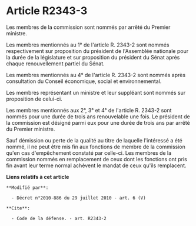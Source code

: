 # Article R2343-3

Les membres de la commission sont nommés par arrêté du Premier ministre. 

Les membres mentionnés au 1° de l'article R. 2343-2 sont nommés respectivement sur proposition du président de l'Assemblée
nationale pour la durée de la législature et sur proposition du président du Sénat après chaque renouvellement partiel du
Sénat. 

Les membres mentionnés au 4° de l'article R. 2343-2 sont nommés après consultation du   Conseil économique, social et
environnemental. 

Les membres représentant un ministre et leur suppléant sont nommés sur proposition de celui-ci. 

Les membres mentionnés aux 2°, 3° et 4° de l'article R. 2343-2 sont nommés pour une durée de trois ans renouvelable une fois.
Le président de la commission est désigné parmi eux pour une durée de trois ans par arrêté du Premier ministre. 

Sauf démission ou perte de la qualité au titre de laquelle l'intéressé a été nommé, il ne peut être mis fin aux fonctions de
membre de la commission qu'en cas d'empêchement constaté par celle-ci. Les membres de la commission nommés en remplacement de
ceux dont les fonctions ont pris fin avant leur terme normal achèvent le mandat de ceux qu'ils remplacent.

**Liens relatifs à cet article**

	**Modifié par**:

	  - Décret n°2010-886 du 29 juillet 2010 - art. 6 (V)

	**Cite**:

	  - Code de la défense. - art. R2343-2
